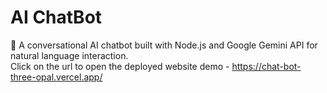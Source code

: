 # AI ChatBot
🤖 A conversational AI chatbot built with Node.js and Google Gemini API for natural language interaction.<br>
Click on the url to open the deployed website demo - <a href=" https://chat-bot-three-opal.vercel.app/"  target="_blank">https://chat-bot-three-opal.vercel.app/</a>
